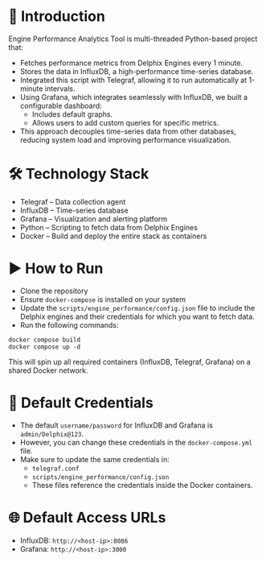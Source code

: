 # 🚀 Introduction
Engine Performance Analytics Tool is multi-threaded Python-based project that:​
- Fetches performance metrics from Delphix Engines every 1 minute.​
- Stores the data in InfluxDB, a high-performance time-series database.​
- Integrated this script with Telegraf, allowing it to run automatically at 1-minute intervals.​
- Using Grafana, which integrates seamlessly with InfluxDB, we built a configurable dashboard:​
  - Includes default graphs.​
  - Allows users to add custom queries for specific metrics.​
- This approach decouples time-series data from other databases, reducing system load and improving performance visualization.

# 🛠️ Technology Stack
- Telegraf – Data collection agent
- InfluxDB – Time-series database
- Grafana – Visualization and alerting platform
- Python – Scripting to fetch data from Delphix Engines
- Docker – Build and deploy the entire stack as containers

# ▶️ How to Run
- Clone the repository
- Ensure `docker-compose` is installed on your system
- Update the `scripts/engine_performance/config.json` file to include the Delphix engines and their credentials for which you want to fetch data.
- Run the following commands:
```
docker compose build  
docker compose up -d
```
This will spin up all required containers (InfluxDB, Telegraf, Grafana) on a shared Docker network.



# 🔐 Default Credentials
- The default `username/password` for InfluxDB and Grafana is `admin/Delphix@123`.
- However, you can change these credentials in the `docker-compose.yml` file.
- Make sure to update the same credentials in:
  - `telegraf.conf`
  - `scripts/engine_performance/config.json`
  - These files reference the credentials inside the Docker containers.

# 🌐 Default Access URLs
- InfluxDB: `http://<host-ip>:8086`
- Grafana: `http://<host-ip>:3000`
